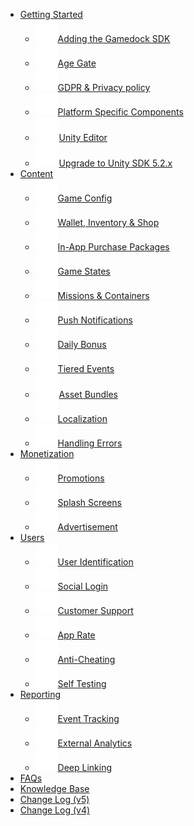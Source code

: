 <!-- docs/_sidebar.md -->

* [Getting Started](gettingStarted.md "Getting Started")
  * [![github pages](_images/sidebar/addingTheSDK.svg)Adding the Gamedock SDK](addingTheGamedockSDK.md "Adding the Gamedock SDK")
  * [![github pages](_images/sidebar/ageGate.svg)Age Gate](ageGate.md "Age Gate")
  * [![github pages](_images/sidebar/gdprPrivacyPolicy.svg)GDPR & Privacy policy](gdprPrivacyPolicy.md "GDPR & Privacy policy")
  * [![github pages](_images/sidebar/platformSpecific.svg)Platform Specific Components](platformSpecificComponents.md "Platform Specific Components")
  * [![github pages](_images/sidebar/unityEditor.svg)Unity Editor](unityEditorMode.md "Unity Editor")
  * [![github pages](_images/sidebar/unityEditor.svg)Upgrade to Unity SDK 5.2.x](upgradeUnitySDK.md "Upgrade to Unity SDK 5.2.x")
* [Content](content.md "Content")
  * [![github pages](_images/sidebar/gameConfig.svg)Game Config](gameBalancing.md "Game Config")
  * [![github pages](_images/sidebar/shopWalletInventory.svg)Wallet, Inventory & Shop](shopWalletInventoryControl.md "Wallet, Inventory & Shop")
  * [![github pages](_images/sidebar/inappPackages.svg)In-App Purchase Packages](managingInGamePurchases.md "In-App Purchase Packages")
  * [![github pages](_images/sidebar/gameState.svg)Game States](workingWithGameStates.md "Working with Game States")
  * [![github pages](_images/sidebar/missions.svg)Missions & Containers](missionsAndContainersFeature.md "Missions and Containers Feature")
  * [![github pages](_images/sidebar/pushNotifications.svg)Push Notifications](pushNotifications.md "Push Notifications")
  * [![github pages](_images/sidebar/dailyBonus.svg)Daily Bonus](dailyBonus.md "Daily Bonus")
  * [![github pages](_images/sidebar/tieredEvents.svg)Tiered Events](tieredEvents.md "Tiered Events")
  * [![github pages](_images/sidebar/unityEditor.svg)Asset Bundles](implementingAssetBundlesConfigurations.md "Implementing Asset Bundles Configurations")
  * [![github pages](_images/sidebar/localization.svg)Localization](localization.md "Localization")
  * [![github pages](_images/sidebar/handlingErrors.svg)Handling Errors](handlingErrors.md "Handling Errors")
* [Monetization](monetization.md "Monetization")
  * [![github pages](_images/sidebar/promotions.svg)Promotions](promotions.md "Promotions")
  * [![github pages](_images/sidebar/splahsScreens.svg)Splash Screens](splashScreens.md "Splash Screens")
  * [![github pages](_images/sidebar/ads.svg)Advertisement](smartAdvertisements.md "Smart Advertisements")
* [Users](users.md "Users")
  * [![github pages](_images/sidebar/userIdentification.svg)User Identification](userIdentification.md "User Identification")
  * [![github pages](_images/sidebar/socialLogin.svg)Social Login](workingWithTheSocialLoginFeature.md "Working with the Social Login Feature")
  * [![github pages](_images/sidebar/helpCenter.svg)Customer Support](implementingCustomerSupport.md "Implementing Customer Support")
  * [![github pages](_images/sidebar/appRate.svg)App Rate](appRate.md "App Rate")
  * [![github pages](_images/sidebar/antiCheating.svg)Anti-Cheating](antiCheating.md "Anti-Cheating")
  * [![github pages](_images/sidebar/selfTesting.svg)Self Testing](selfTesting.md "Self Testing")
* [Reporting](reporting.md "Reporting")
  * [![github pages](_images/sidebar/eventTracking.svg)Event Tracking](eventTracking.md "Event Tracking")
  * [![github pages](_images/sidebar/externalAnalytics.svg)External Analytics](externalAnalytics.md "External Analytics")
  * [![github pages](_images/sidebar/deepLink.svg)Deep Linking](deepLinking.md "Deep Linking")
* [FAQs](faq.md "FAQs")
* [Knowledge Base](knowledgeBase.md "Knowledge Base")
* [Change Log (v5)](changelog.md "Change Log for SDK v5 and higher")
* [Change Log (v4)](changelog.md "Change Log for SDK v4 and lower")

